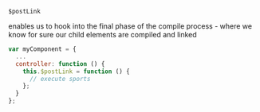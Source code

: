 `$postLink`

enables us to hook into the final phase of the compile process - where we know
for sure our child elements are compiled and linked

```javascript
var myComponent = {
  ...
  controller: function () {
    this.$postLink = function () {
      // execute sports
    };
  }
};
```